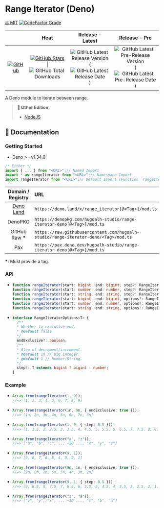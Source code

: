 # Range Iterator (Deno)

[⚖️ MIT](./LICENSE.md)
[![CodeFactor Grade](https://img.shields.io/codefactor/grade/github/hugoalh-studio/range-iterator-deno?label=Grade&logo=codefactor&logoColor=ffffff&style=flat-square "CodeFactor Grade")](https://www.codefactor.io/repository/github/hugoalh-studio/range-iterator-deno)

|  | **Heat** | **Release - Latest** | **Release - Pre** |
|:-:|:-:|:-:|:-:|
| [![GitHub](https://img.shields.io/badge/GitHub-181717?logo=github&logoColor=ffffff&style=flat-square "GitHub")](https://github.com/hugoalh-studio/range-iterator-deno) | [![GitHub Stars](https://img.shields.io/github/stars/hugoalh-studio/range-iterator-deno?label=&logoColor=ffffff&style=flat-square "GitHub Stars")](https://github.com/hugoalh-studio/range-iterator-deno/stargazers) \| ![GitHub Total Downloads](https://img.shields.io/github/downloads/hugoalh-studio/range-iterator-deno/total?label=&style=flat-square "GitHub Total Downloads") | ![GitHub Latest Release Version](https://img.shields.io/github/release/hugoalh-studio/range-iterator-deno?sort=semver&label=&style=flat-square "GitHub Latest Release Version") (![GitHub Latest Release Date](https://img.shields.io/github/release-date/hugoalh-studio/range-iterator-deno?label=&style=flat-square "GitHub Latest Release Date")) | ![GitHub Latest Pre-Release Version](https://img.shields.io/github/release/hugoalh-studio/range-iterator-deno?include_prereleases&sort=semver&label=&style=flat-square "GitHub Latest Pre-Release Version") (![GitHub Latest Pre-Release Date](https://img.shields.io/github/release-date-pre/hugoalh-studio/range-iterator-deno?label=&style=flat-square "GitHub Latest Pre-Release Date")) |

A Deno module to iterate between range.

> **🔗 Other Edition:**
>
> - [NodeJS](https://github.com/hugoalh-studio/range-iterator-nodejs)

## 📓 Documentation

### Getting Started

- Deno >= v1.34.0

```ts
/* Either */
import { ... } from "<URL>";// Named Import
import * as rangeIterator from "<URL>";// Namespace Import
import rangeIterator from "<URL>";// Default Import (Function `rangeIterator`)
```

| **Domain / Registry** | **URL** |
|:-:|:--|
| [Deno Land](https://deno.land/x/range_iterator) | `https://deno.land/x/range_iterator[@<Tag>]/mod.ts` |
| DenoPKG | `https://denopkg.com/hugoalh-studio/range-iterator-deno[@<Tag>]/mod.ts` |
| GitHub Raw **\*** | `https://raw.githubusercontent.com/hugoalh-studio/range-iterator-deno/<Tag>/mod.ts` |
| Pax | `https://pax.deno.dev/hugoalh-studio/range-iterator-deno[@<Tag>]/mod.ts` |

**\*:** Must provide a tag.

### API

- ```ts
  function rangeIterator(start: bigint, end: bigint, step?: RangeIteratorOptions<bigint>["step"]): Generator<bigint, void, unknown>;
  function rangeIterator(start: number, end: number, step?: RangeIteratorOptions<number>["step"]): Generator<number, void, unknown>;
  function rangeIterator(start: string, end: string, step?: RangeIteratorOptions<string>["step"]): Generator<string, void, unknown>;
  function rangeIterator(start: bigint, end: bigint, options?: RangeIteratorOptions<bigint>): Generator<bigint, void, unknown>;
  function rangeIterator(start: number, end: number, options?: RangeIteratorOptions<number>): Generator<number, void, unknown>;
  function rangeIterator(start: string, end: string, options?: RangeIteratorOptions<string>): Generator<string, void, unknown>;
  ```
- ```ts
  interface RangeIteratorOptions<T> {
    /**
    * Whether to exclusive end.
    * @default false
    */
    endExclusive?: boolean;
    /**
    * Step of decrement/increment.
    * @default 1n // Big integer.
    * @default 1 // Number/String.
    */
    step?: T extends bigint ? bigint : number;
  }
  ```

### Example

- ```ts
  Array.from(rangeIterator(1, 9));
  //=> [1, 2, 3, 4, 5, 6, 7, 8, 9]
  ```
- ```ts
  Array.from(rangeIterator(1n, 9n, { endExclusive: true }));
  //=> [1n, 2n, 3n, 4n, 5n, 6n, 7n, 8n]
  ```
- ```ts
  Array.from(rangeIterator(1, 9, { step: 0.5 }));
  //=> [1, 1.5, 2, 2.5, 3, 3.5, 4, 4.5, 5, 5.5, 6, 6.5, 7, 7.5, 8, 8.5, 9]
  ```
- ```ts
  Array.from(rangeIterator("a", "z"));
  //=> ["a", "b", "c", ... +20 ..., "x", "y", "z"]
  ```
- ```ts
  Array.from(rangeIterator(9, 1));
  //=> [9, 8, 7, 6, 5, 4, 3, 2, 1]
  ```
- ```ts
  Array.from(rangeIterator(9n, 1n, { endExclusive: true }));
  //=> [9n, 8n, 7n, 6n, 5n, 4n, 3n, 2n]
  ```
- ```ts
  Array.from(rangeIterator(9, 1, { step: 0.5 }));
  //=> [9, 8.5, 8, 7.5, 7, 6.5, 6, 5.5, 5, 4.5, 4, 3.5, 3, 2.5, 2, 1.5, 1]
  ```
- ```ts
  Array.from(rangeIterator("z", "a"));
  //=> ["z", "y", "x", ... +20 ..., "c", "b", "a"]
  ```
